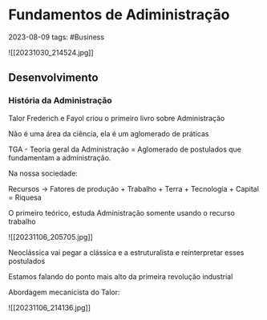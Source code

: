 # Fundamentos de Adiministração
2023-08-09
tags: #Business 

![[20231030_214524.jpg]]

## Desenvolvimento

### História da Administração 

Talor Frederich e Fayol criou o primeiro livro sobre Administração 

Não é uma área da ciência, ela é um aglomerado de práticas

TGA - Teoria geral da Administração = Aglomerado de postulados que fundamentam a administração.

Na nossa sociedade: 

Recursos -> Fatores de produção + Trabalho + Terra + Tecnologia + Capital = Riquesa

O primeiro teórico, estuda Administração somente usando o recurso trabalho

![[20231106_205705.jpg]]

Neoclássica vai pegar a clássica e a estruturalista e reinterpretar esses postulados

Estamos falando do ponto mais alto da primeira revolução industrial

Abordagem mecanicista do Talor:

![[20231106_214136.jpg]]


